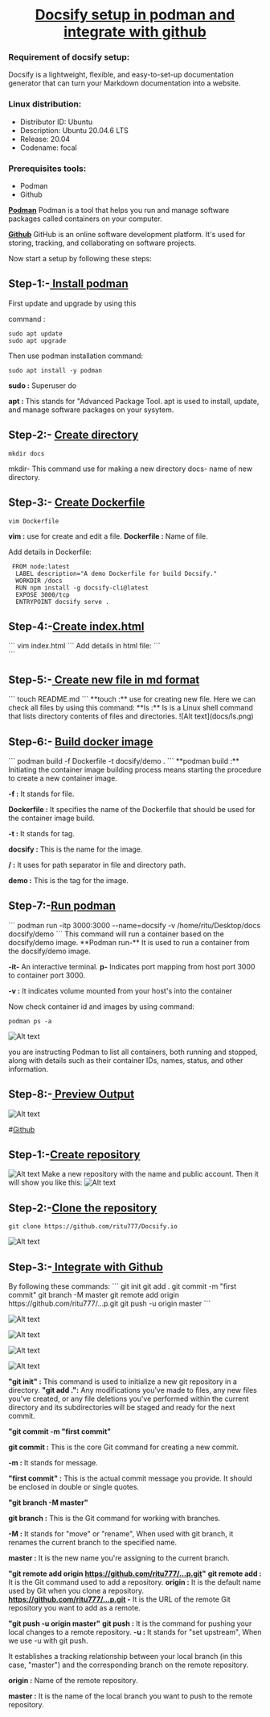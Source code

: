 <u><h1 style="text-align:center">Docsify setup in podman and integrate with github</h1></u>


<h3> Requirement of docsify setup:</h3>
Docsify is a lightweight, flexible, and easy-to-set-up documentation generator that can turn your Markdown documentation into a website.


<h3> Linux distribution:</h3>


- Distributor ID:   Ubuntu
- Description:  Ubuntu 20.04.6 LTS
- Release:  20.04
- Codename: focal
 <h3>Prerequisites tools:</h3>


-  Podman
-  Github
  
<u>**Podman**</u>
Podman is a tool  that helps you run and manage software packages called containers on your computer.

<u>**Github**</u>
GitHub is an online software development platform. It's used for storing, tracking, and collaborating on software projects.

Now start a setup by following these steps:

<h2>Step-1:-<u> Install podman </h2></u>
First update and upgrade by using this
 
command : 

```
sudo apt update
sudo apt upgrade
```
Then use podman installation command:

```
sudo apt install -y podman
```
**sudo :** Superuser do

**apt :** This stands for "Advanced Package Tool.
 apt is used to install, update, and manage software packages on your sysytem.

<h2>Step-2:- <u>Create directory</h2></u>
 
```
mkdir docs
```
mkdir- This command use for making a new directory
docs- name of new directory.
<h2> Step-3:- <u> Create Dockerfile</u></h2>

```
vim Dockerfile
```
**vim :** use for create and edit a file.
**Dockerfile :** Name of file.

Add details in Dockerfile:
```
 FROM node:latest
  LABEL description="A demo Dockerfile for build Docsify."
  WORKDIR /docs
  RUN npm install -g docsify-cli@latest
  EXPOSE 3000/tcp
  ENTRYPOINT docsify serve .

```
<h2>Step-4:-<u>Create index.html</u></h2>
```
vim index.html
```
Add details in html file:
```
<!-- index.html -->

<!DOCTYPE html>
<html>
  <head>
    <meta http-equiv="X-UA-Compatible" content="IE=edge,chrome=1" />
    <meta name="viewport" content="width=device-width,initial-scale=1" />
    <meta charset="UTF-8" />
    <link
      rel="stylesheet"
      href="//cdn.jsdelivr.net/npm/docsify@4/themes/vue.css"
    />
  </head>
  <body>
    <div id="app"></div>
    <script>
      window.$docsify = {
        //...
      };
    </script>
    <script src="//cdn.jsdelivr.net/npm/docsify@4"></script>
  </body>
</html>
```
<h2>Step-5:-<u> Create  new file in md format</u></h2>
```
touch README.md
```
**touch :** use for creating new file.
Here we can check all files by using this command:
**ls :** ls is a Linux shell command that lists directory contents of files and directories.
![Alt text](docs/ls.png)



<h2>Step-6:- <u>Build docker image</u></h2>
```
 podman build -f Dockerfile -t docsify/demo .
```
**podman build :** Initiating the container image building process means starting the procedure to create a new container image. 

**-f :** It stands for file.

**Dockerfile :** It specifies the name of the Dockerfile that should be used for the container image build.

**-t :** It stands for tag.

**docsify :** This is the name for the image.

**/ :** It uses for path separator in file and directory path.

**demo :** This is the tag for the image.
<h2>Step-7:-<u>Run podman</u></h2>
```
podman run -itp 3000:3000 --name=docsify -v /home/ritu/Desktop/docs
 docsify/demo
 ```
 This command  will run a container based on the docsify/demo image.
 **Podman run-** It is used to run a container from the docsify/demo image.

   **-it-** An interactive terminal.
   **p-** Indicates port mapping from host port 3000 to container port 3000.

**-v :** It indicates volume mounted from your host's into the container

 Now check container id and images by using command:
 ```
podman ps -a
```
![Alt text](docs/id.png)


 you are instructing Podman to list all containers, both running and stopped, along with details such as their container IDs, names, status, and other information. 
 <h2>Step-8:-<u> Preview Output</u></h2>

 ![Alt text](docs/local.png)

#<u>Github</u>

 <h2>Step-1:-<u>Create repository</u> </h2>

![Alt text](docs/repo.png)
Make a new repository with the  name and public account.
Then it will show you like this:
![Alt text](docs/command.png)




<h2>Step-2:-<u>Clone the repository</u></h2>

``` 
git clone https://github.com/ritu777/Docsify.io
```
![Alt text](docs/clone.png)

<h2>Step-3:-<u> Integrate with Github</u></h2>By following these commands:
```
git init
git add .
git commit -m "first commit"
git branch -M master
git remote add origin https://github.com/ritu777/...p.git
git push -u origin master
```




![Alt text](docs/init.png)

![Alt text](docs/add.png)

![Alt text](docs/commit.png)

![Alt text](docs/branch.png)

**"git init" :** This command is used to initialize a new git repository in a directory.
**"git add .":** Any modifications you've made to files, any new files you've created, or any file deletions you've performed within the current directory and its subdirectories will be staged and ready for the next commit.

**"git commit -m "first commit"**

**git commit :** This is the core Git command for creating a new commit.

**-m :** It stands for message.

**"first commit" :** This is the actual commit message you provide. It should be enclosed in double or single quotes. 

**"git branch -M master"**

**git branch :** This is the Git command for working with branches.

 **-M :** It stands for "move" or "rename", When used with git branch, it renames the current branch to the specified name.

 **master :** It is the new name you're assigning to the current branch.

 **"git remote add origin https://github.com/ritu777/...p.git"**
 **git remote add :** It is the Git command used to add a repository.
 **origin :** It is the default name used by Git when you clone a repository.
 **https://github.com/ritu777/...p.git -** It is the URL of the remote Git repository you want to add as a remote.

**"git push -u origin master"**
**git push :** It is the command for pushing your local changes to a remote repository. 
**-u :** It stands for "set upstream", When we use -u with git push. 

It establishes a tracking relationship between your local branch (in this case, "master") and the corresponding branch on the remote repository. 

**origin :** Name of the remote repository. 

**master :** It is the name of the local branch you want to push to the remote repository.























